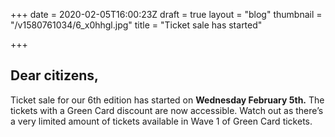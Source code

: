 +++
date = 2020-02-05T16:00:23Z
draft = true
layout = "blog"
thumbnail = "/v1580761034/6_x0hhgl.jpg"
title = "Ticket sale has started"

+++
## Dear citizens,

Ticket sale for our 6th edition has started on **Wednesday February 5th.** The tickets with a Green Card discount are now accessible. Watch out as there’s a very limited amount of tickets available in Wave 1 of Green Card tickets.